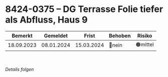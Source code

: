 # 8424-0375 &ndash; DG Terrasse Folie tiefer als Abfluss, Haus 9
   
|Bemerkt|Gemeldet|Frist|Behoben|Risiko|
|---|---|---|---|---|
|18.09.2023|08.01.2024|15.03.2024|🔴nein|🟠mittel|

<br/><br/>
_Details folgen_